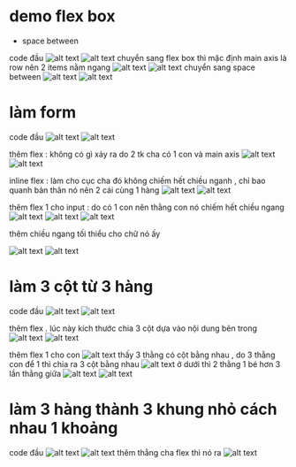 # demo flex box 

- space between 

code đầu 
![alt text](image-2.png)
![alt text](image-1.png)
chuyển sang flex box thì mặc định main axis là row nên 2 items nằm ngang 
![alt text](image-4.png)
![alt text](image-3.png)
chuyển sang space between 
![alt text](image.png)
![alt text](image-5.png)

# làm form 

code đầu
![alt text](image-7.png)
![alt text](image-6.png)

thêm flex : không có gì xảy ra do 2 tk cha có 1 con và main axis 
![alt text](image-9.png)
![alt text](image-8.png)

inline flex : làm cho cục cha đó không chiếm hết chiều nganh , chỉ bao quanh bản thân nó nên 2 cái cùng 1 hàng 
![alt text](image-10.png)
![alt text](image-11.png)

thêm flex 1 cho input : do có 1 con nên thằng con nó chiếm hết chiều ngang 
![alt text](image-8.png)
![alt text](image-12.png)
![alt text](image-13.png)

thêm chiều ngang tối thiểu cho chữ nó ấy 

![alt text](image-14.png)
![alt text](image-15.png)

# làm  3 cột từ 3 hàng 

code đầu 
![alt text](image-17.png)
![alt text](image-16.png)

thêm flex . lúc này kích thước chia 3 cột dựa vào nội dung bên trong 
![alt text](image-18.png)
![alt text](image-19.png)

thêm flex 1 cho con 
![alt text](image-20.png)
thấy 3 thằng có cột bằng nhau , do 3 thằng con để 1 thì chia ra 3 cột bằng nhau 
![alt text](image-21.png)
ở dưới thì 2 thằng 1 bé hơn 3 lần thằng giữa 
![alt text](image-22.png)
![alt text](image-24.png)

# làm 3 hàng thành 3 khung nhỏ cách nhau 1 khoảng 

code đầu 
![alt text](image-25.png)
![alt text](image-26.png)
thêm thằng cha flex thì nó ra ![alt text](image-27.png)